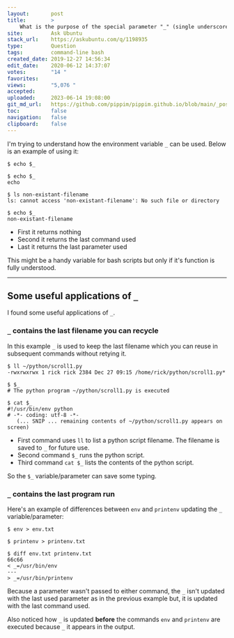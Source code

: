 ```yaml
---
layout:       post
title:        >
    What is the purpose of the special parameter "_" (single underscore) in environment?
site:         Ask Ubuntu
stack_url:    https://askubuntu.com/q/1198935
type:         Question
tags:         command-line bash
created_date: 2019-12-27 14:56:34
edit_date:    2020-06-12 14:37:07
votes:        "14 "
favorites:    
views:        "5,076 "
accepted:     
uploaded:     2023-06-14 19:08:00
git_md_url:   https://github.com/pippim/pippim.github.io/blob/main/_posts/2019/2019-12-27-What-is-the-purpose-of-the-special-parameter-___-_single-underscore_-in-environment_.md
toc:          false
navigation:   false
clipboard:    false
---
```


I'm trying to understand how the environment variable `_` can be used. Below is an example of using it:

``` 
$ echo $_

$ echo $_
echo

$ ls non-existant-filename
ls: cannot access 'non-existant-filename': No such file or directory

$ echo $_
non-existant-filename
```

- First it returns nothing
- Second it returns the last command used
- Last it returns the last parameter used

This might be a handy variable for bash scripts but only if it's function is fully understood.


----------

## Some useful applications of `_`

I found some useful applications of `_`.

### `_` contains the last filename you can recycle

In this example `_` is used to keep the last filename which you can reuse in subsequent commands without retying it.

``` 
$ ll ~/python/scroll1.py
-rwxrwxrwx 1 rick rick 2384 Dec 27 09:15 /home/rick/python/scroll1.py*

$ $_
# The python program ~/python/scroll1.py is executed

$ cat $_
#!/usr/bin/env python
# -*- coding: utf-8 -*-
   (... SNIP ... remaining contents of ~/python/scroll1.py appears on screen)
```

- First command uses `ll` to list a python script filename. The filename is saved to `_` for future use.
- Second command `$_` runs the python script.
- Third command `cat $_` lists the contents of the python script.

So the `$_` variable/parameter can save some typing.

### `_` contains the last program run

Here's an example of differences between `env` and `printenv` updating the `_` variable/parameter:

``` 
$ env > env.txt

$ printenv > printenv.txt

$ diff env.txt printenv.txt
66c66
< _=/usr/bin/env
---
> _=/usr/bin/printenv
```

Because a parameter wasn't passed to either command, the `_` isn't updated with the last used parameter as in the previous example but, it is updated with the last command used.

Also noticed how `_` is updated **before** the commands `env` and `printenv` are executed because `_` it appears in the output.
